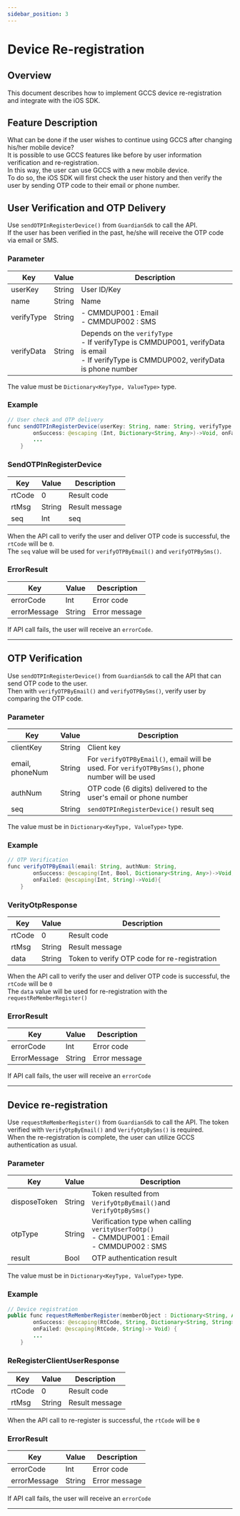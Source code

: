 ```yaml
---
sidebar_position: 3
---
```

# Device Re-registration

## Overview
This document describes how to implement GCCS device re-registration and integrate with the iOS SDK.
<br/>

## Feature Description
What can be done if the user wishes to continue using GCCS after changing his/her mobile device?   
It is possible to use GCCS features like before by user information verification and re-registration.   
In this way, the user can use GCCS with a new mobile device.   
To do so, the iOS SDK will first check the user history and then verify the user by sending OTP code to their email or phone number.

## User Verification and OTP Delivery
Use `sendOTPInRegisterDevice()` from `GuardianSdk` to call the API.  
If the user has been verified in the past, he/she will receive the OTP code via email or SMS.

### Parameter
|Key|Value|Description|
|------|---|---|
|userKey|String|User ID/Key|
|name|String|Name|
|verifyType|String|- CMMDUP001 : Email<br/> - CMMDUP002 : SMS|
|verifyData|String|Depends on the `verifyType`<br/>- If verifyType is CMMDUP001, verifyData is email <br/>- If verifyType is CMMDUP002, verifyData is phone number|

The value must be `Dictionary<KeyType, ValueType>` type.

### Example
```java
// User check and OTP delivery
func sendOTPInRegisterDevice(userKey: String, name: String, verifyType: String, verifyData: String, 
        onSuccess: @escaping (Int, Dictionary<String, Any>)->Void, onFailed: @escaping (Int)->Void) {
        ...
    }
```
### SendOTPInRegisterDevice
|Key|Value|Description|
|------|---|---|
|rtCode|0|Result code|
|rtMsg|String|Result message|
|seq|Int|seq|

When the API call to verify the user and deliver OTP code is successful, the `rtCode` will be `0`.   
The `seq` value will be used for `verifyOTPByEmail()` and `verifyOTPBySms()`.

### ErrorResult
|Key|Value|Description|
|------|---|---|
|errorCode|Int|Error code|
|errorMessage|String|Error message|

If API call fails, the user will receive an `errorCode`.

---

## OTP Verification
Use `sendOTPInRegisterDevice()` from `GuardianSdk` to call the API that can send OTP code to the user.  
Then with `verifyOTPByEmail()` and `verifyOTPBySms()`, verify user by comparing the OTP code.

### Parameter
|Key|Value|Description|
|------|---|---|
|clientKey|String|Client key|
|email, phoneNum|String|For `verifyOTPByEmail()`, email will be used. For `verifyOTPBySms()`, phone number will be used|
|authNum|String|OTP code (6 digits) delivered to the user's email or phone number |
|seq|String|`sendOTPInRegisterDevice()` result seq|

The value must be in `Dictionary<KeyType, ValueType>` type.

### Example
```java
// OTP Verification
func verifyOTPByEmail(email: String, authNum: String, 
        onSuccess: @escaping(Int, Bool, Dictionary<String, Any>)->Void, 
        onFailed: @escaping(Int, String)->Void){
    }
```
### VerityOtpResponse
|Key|Value|Description|
|------|---|---|
|rtCode|0|Result code|
|rtMsg|String|Result message|
|data|String|Token to verify OTP code for re-registration|

When the API call to verify the user and deliver OTP code is successful, the `rtCode` will be `0`   
The `data` value will be used for re-registration with the `requestReMemberRegister()`

### ErrorResult
|Key|Value|Description|
|------|---|---|
|errorCode|Int|Error code|
|ErrorMessage|String|Error message|

If API call fails, the user will receive an `errorCode`

---

## Device re-registration
Use `requestReMemberRegister()` from `GuardianSdk` to call the API. 
The token verified with `VerifyOtpByEmail()` and `VerifyOtpBySms()` is required.   
When the re-registration is complete, the user can utilize GCCS authentication as usual.

### Parameter
|Key|Value|Description|
|------|---|---|
|disposeToken|String|Token resulted from `VerifyOtpByEmail()`and `VerifyOtpBySms()`|
|otpType|String|Verification type when calling `verityUserToOtp()` <br/>- CMMDUP001 : Email<br/> - CMMDUP002 : SMS|
|result|Bool|OTP authentication result|

The value must be in `Dictionary<KeyType, ValueType>` type.

### Example
```java
// Device registration
public func requestReMemberRegister(memberObject : Dictionary<String, Any>, 
        onSuccess: @escaping(RtCode, String, Dictionary<String, String>)-> Void, 
        onFailed: @escaping(RtCode, String)-> Void) {
        ...
    }
```
### ReRegisterClientUserResponse
|Key|Value|Description|
|------|---|---|
|rtCode|0|Result code|
|rtMsg|String|Result message|

When the API call to re-register is successful, the `rtCode` will be `0`

### ErrorResult
|Key|Value|Description|
|------|---|---|
|errorCode|Int|Error code|
|errorMessage|String|Error message|

If API call fails, the user will receive an `errorCode`

---